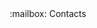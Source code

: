 <div align="center">:mailbox: Contacts</div>
<div align="center"><a href="https://www.instagram.com/ye.hyun__“><img src="https://img.shields.io/badge/Instagram-E4405F?style=flat-square&logo=Instagram&logoColor=white&link=https://www.instagram.com/hongssup"/></a></div>
